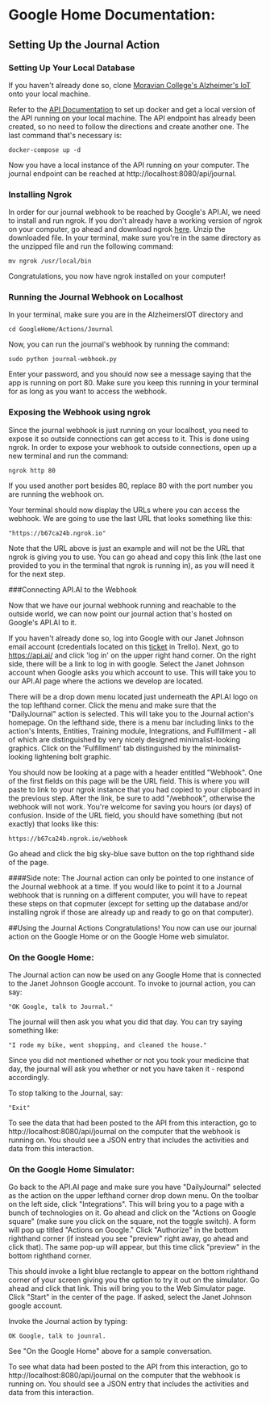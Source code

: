 Google Home Documentation:
================
## Setting Up the Journal Action
### Setting Up Your Local Database
If you haven't already done so, clone [Moravian College's Alzheimer's IoT](https://github.com/MoravianCollege/AlzheimersIoT) onto your local machine.

Refer to the [API Documentation](https://github.com/MoravianCollege/AlzheimersIoT/tree/master/API) to set up docker and get a local version of the API running on your local machine.  The API endpoint has already been created, so no need to follow the directions and create another one. The last command that's necessary is: 
```
docker-compose up -d
```
Now you have a local instance of the API running on your computer.  The journal endpoint can be reached at http://localhost:8080/api/journal.

### Installing Ngrok
In order for our journal webhook to be reached by Google's API.AI, we need to install and run ngrok.  If you don't already have a working version of ngrok on your computer, go ahead and download ngrok [here](https://ngrok.com/download).  Unzip the downloaded file.  In your terminal, make sure you're in the same directory as the unzipped file and run the following command:

```
mv ngrok /usr/local/bin
```

Congratulations, you now have ngrok installed on your computer!

### Running the Journal Webhook on Localhost
In your terminal, make sure you are in the AlzheimersIOT directory and
```
cd GoogleHome/Actions/Journal
```
Now, you can run the journal's webhook by running the command:
```
sudo python journal-webhook.py
```
Enter your password, and you should now see a message saying that the app is running on port 80. Make sure you keep this running in your terminal for as long as you want to access the webhook.

### Exposing the Webhook using ngrok
Since the journal webhook is just running on your localhost, you need to expose it so outside connections can get access to it.  This is done using ngrok.  In order to expose your webhook to outside connections, open up a new terminal and run the command:

```
ngrok http 80
```
If you used another port besides 80, replace 80 with the port number you are running the webhook on.

Your terminal should now display the URLs where you can access the webhook.  We are going to use the last URL that looks something like this: 
```
"https://b67ca24b.ngrok.io"
```
Note that the URL above is just an example and will not be the URL that ngrok is giving you to use.  You can go ahead and copy this link (the last one provided to you in the terminal that ngrok is running in), as you will need it for the next step.

###Connecting API.AI to the Webhook

Now that we have our journal webhook running and reachable to the outside world, we can now point our journal action that's hosted on Google's API.AI to it.

If you haven't already done so, log into Google with our Janet Johnson email account (credentials located on this [ticket](https://trello.com/c/aVCbIBqe/33-create-a-google-account-from-home-and-alexa) in Trello). Next, go to https://api.ai/ and click 'log in' on the upper right hand corner.  On the right side, there will be a link to log in with google.  Select the Janet Johnson account when Google asks you which account to use.  This will take you to our API.AI page where the actions we develop are located.

There will be a drop down menu located just underneath the API.AI logo on the top lefthand corner.  Click the menu and make sure that the "DailyJournal" action is selected.  This will take you to the Journal action's homepage.  On the lefthand side, there is a menu bar including links to the action's Intents, Entities, Training module, Integrations, and Fulfillment - all of which are distinguished by very nicely designed minimalist-looking graphics.  Click on the 'Fulfillment' tab distinguished by the minimalist-looking lightening bolt graphic.

You should now be looking at a page with a header entitled "Webhook".  One of the first fields on this page will be the URL field.  This is where you will paste to link to your ngrok instance that you had copied to your clipboard in the previous step.  After the link, be sure to add "/webhook", otherwise the webhook will not work.  You're welcome for saving you hours (or days) of confusion.  Inside of the URL field, you should have something (but not exactly) that looks like this:
```
https://b67ca24b.ngrok.io/webhook
```
Go ahead and click the big sky-blue save button on the top righthand side of the page.

####Side note:
The Journal action can only be pointed to one instance of the Journal webhook at a time.  If you would like to point it to a Journal webhook that is running on a different computer, you will have to repeat these steps on that copmuter (except for setting up the database and/or installing ngrok if those are already up and ready to go on that computer).

##Using the Journal Actions
Congratulations!  You now can use our journal action on the Google Home or on the Google Home web simulator.
### On the Google Home:
The Journal action can now be used on any Google Home that is connected to the Janet Johnson Google account.  To invoke to journal action, you can say:
```
"OK Google, talk to Journal."
```
The journal will then ask you what you did that day.  You can try saying something like:
```
"I rode my bike, went shopping, and cleaned the house."
```
Since you did not mentioned whether or not you took your medicine that day, the journal will ask you whether or not you have taken it - respond accordingly.

To stop talking to the Journal, say:
```
"Exit"
```
To see the data that had been posted to the API from this interaction, go to http://localhost:8080/api/journal on the computer that the webhook is running on. You should see a JSON entry that includes the activities and data from this interaction.

### On the Google Home Simulator:
Go back to the API.AI page and make sure you have "DailyJournal" selected as the action on the upper lefthand corner drop down menu.  On the toolbar on the left side, click "Integrations".  This will bring you to a page with a bunch of technologies on it.  Go ahead and click on the "Actions on Google square" (make sure you click on the square, not the toggle switch). A form will pop up titled "Actions on Google." Click "Authorize" in the bottom righthand corner (if instead you see "preview" right away, go ahead and click that). The same pop-up will appear, but this time click "preview" in the bottom righthand corner.

This should invoke a light blue rectangle to appear on the bottom righthand corner of your screen giving you the option to try it out on the simulator.  Go ahead and click that link.  This will bring you to the Web Simulator page.  Click "Start" in the center of the page. If asked, select the Janet Johnson google account.

Invoke the Journal action by typing:
```
OK Google, talk to jounral.
```
See "On the Google Home" above for a sample conversation.

To see what data had been posted to the API from this interaction, go to http://localhost:8080/api/journal on the computer that the webhook is running on. You should see a JSON entry that includes the activities and data from this interaction.
